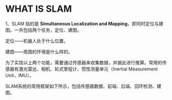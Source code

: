 # WHAT IS SLAM
1、SLAM 指的是 **Simultaneous Localization and Mapping**，即同时定位与建图。一共包括两个任务，定位、建图。

定位——机器人处于什么位置。

建图——周围的环境是什么样的。

为了实现以上两个功能，需要通过传感器来收集数据，并据此进行推算。常用的传感器有激光雷达、相机、轮式里程计、惯性测量单元（Inertial Measurement Unit，IMU）。

SLAM系统的常用框架如下所示，包括传感器数据、前端、后端、回环检测、建图。
